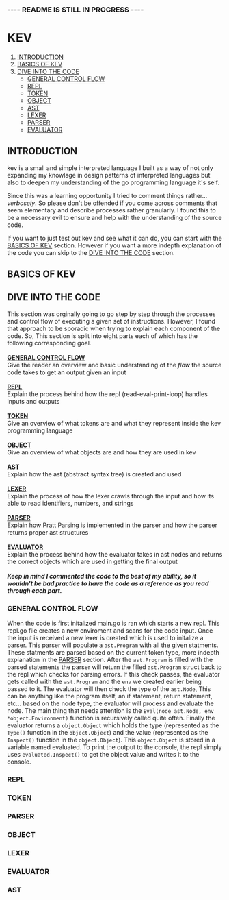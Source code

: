 ### ---- README IS STILL IN PROGRESS ----

# KEV
1. [INTRODUCTION](#introduction)<br>
2. [BASICS OF KEV](#basics-of-kev)<br>
3. [DIVE INTO THE CODE](#dive-into-the-code)<br>
    - [GENERAL CONTROL FLOW](#general-control-flow)<br>
    - [REPL](#repl)<br>
    - [TOKEN](#token)<br>
    - [OBJECT](#object)<br>
    - [AST](#ast)<br>
    - [LEXER](#lexer)<br>
    - [PARSER](#parser)<br>
    - [EVALUATOR](#evaluator)<br>

## INTRODUCTION
kev is a small and simple interpreted language I built as a way of not only expanding my knowlage in design patterns of interpreted languages but also to deepen my understanding of the go programming language it's self. 

Since this was a learning opportunity I tried to comment things rather... *verbosely*. So please don't be offended if you come across comments that seem elementary and describe processes rather granularly. I found this to be a necessary evil to ensure and help with the understanding of the source code. 

If you want to just test out kev and see what it can do, you can start with the [BASICS OF KEV](#basics-of-kev) section. However if you want a more indepth explanation of the code you can skip to the [DIVE INTO THE CODE](#dive-into-the-code) section.  

## BASICS OF KEV

## DIVE INTO THE CODE
This section was orginally going to go step by step through the processes and control flow of executing a given set of instructions. However, I found that approach to be sporadic when trying to explain each component of the code. So, This section is split into eight parts each of which has the following corresponding goal.<br>
<br>**[GENERAL CONTROL FLOW](#general-control-flow)**<br>
Give the reader an overview and basic understanding of the *flow* the source code takes to get an output given an input<br>
<br>**[REPL](#repl)**<br>
Explain the process behind how the repl (read-eval-print-loop) handles inputs and outputs<br>
<br>**[TOKEN](#token)**<br>
Give an overview of what tokens are and what they represent inside the kev programming language<br>
<br>**[OBJECT](#object)**<br>
Give an overview of what objects are and how they are used in kev<br>
<br>**[AST](#ast)**<br>
Explain how the ast (abstract syntax tree) is created and used<br>
<br>**[LEXER](#lexer)**<br>
Explain the process of how the lexer crawls through the input and how its able to read identifiers, numbers, and strings<br>
<br>**[PARSER](#parser)**<br>
Explain how Pratt Parsing is implemented in the parser and how the parser returns proper ast structures<br>
<br>**[EVALUATOR](#evaluator)**<br>
Explain the process behind how the evaluator takes in ast nodes and returns the correct objects which are used in getting the final output<br>
<br>***Keep in mind I commented the code to the best of my ability, so it wouldn't be bad practice to have the code as a reference as you read through each part.*** 

### GENERAL CONTROL FLOW
When the code is first initalized main.go is ran which starts a new repl. This repl.go file creates a new enviroment and scans for the code input. Once the input is received a new lexer is created which is used to initalize a parser. This parser will populate a `ast.Program` with all the given statments. These statments are parsed based on the current token type, more indepth explanation in the [PARSER](#parser) section. After the `ast.Program` is filled with the parsed statements the parser will return the filled `ast.Program` struct back to the repl which checks for parsing errors. If this check passes, the evaluator gets called with the `ast.Program` and the `env` we created earlier being passed to it. The evaluator will then check the type of the `ast.Node`, This can be anything like the program itself, an if statement, return statement, etc... based on the node type, the evaluator will process and evaluate the node. The main thing that needs attention is the `Eval(node ast.Node, env *object.Environment)` function is recursively called quite often. Finally the evaluator returns a `object.Object` which holds the type (represented as the `Type()` function in the `object.Object`) and the value (represented as the `Inspect()` function in the `object.Object`). This `object.Object` is stored in a variable named evaluated. To print the output to the console, the repl simply uses `evaluated.Inspect()` to get the object value and writes it to the console.          

### REPL

### TOKEN

### PARSER

### OBJECT

### LEXER

### EVALUATOR

### AST

